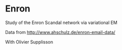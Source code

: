 # Enron
Study of the Enron Scandal network via variational EM

Data from http://www.ahschulz.de/enron-email-data/

With Olivier Supplisson
